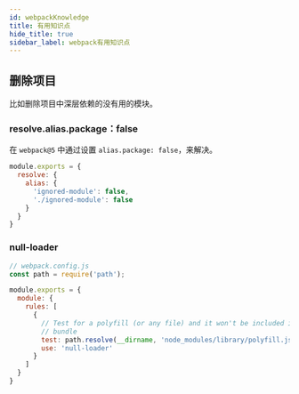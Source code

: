 ```yaml
---
id: webpackKnowledge
title: 有用知识点
hide_title: true
sidebar_label: webpack有用知识点
---
```


## 删除项目

比如删除项目中深层依赖的没有用的模块。

### resolve.alias.package：false

在 `webpack@5` 中通过设置 `alias.package: false`，来解决。

```javascript
module.exports = {
  resolve: {
    alias: {
      'ignored-module': false,
      './ignored-module': false
    }
  }
}
```

### null-loader

```javascript
// webpack.config.js
const path = require('path');

module.exports = {
  module: {
    rules: [
      {
        // Test for a polyfill (or any file) and it won't be included in your
        // bundle
        test: path.resolve(__dirname, 'node_modules/library/polyfill.js'),
        use: 'null-loader'
      }
    ]
  }
}
```

